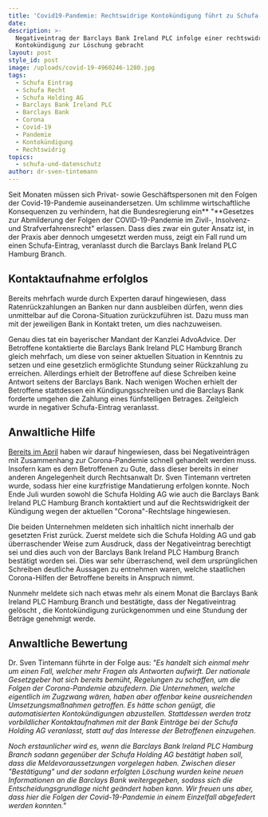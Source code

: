 ```yaml
---
title: 'Covid19-Pandemie: Rechtswidrige Kontokündigung führt zu Schufa-Eintrag'
date:
description: >-
  Negativeintrag der Barclays Bank Ireland PLC infolge einer rechtswidrigen
  Kontokündigung zur Löschung gebracht
layout: post
style_id: post
image: /uploads/covid-19-4960246-1280.jpg
tags:
  - Schufa Eintrag
  - Schufa Recht
  - Schufa Holding AG
  - Barclays Bank Ireland PLC
  - Barclays Bank
  - Corona
  - Covid-19
  - Pandemie
  - Kontokündigung
  - Rechtswidrig
topics:
  - schufa-und-datenschutz
author: dr-sven-tintemann
---
```


Seit Monaten müssen sich Privat- sowie Geschäftspersonen mit den Folgen der Covid-19-Pandemie auseinandersetzen. Um schlimme wirtschaftliche Konsequenzen zu verhindern, hat die Bundesregierung ein**&nbsp;"**Gesetzes zur Abmilderung der Folgen der COVID-19-Pandemie im Zivil-, Insolvenz- und Strafverfahrensrecht" erlassen. Dass dies zwar ein guter Ansatz ist, in der Praxis aber dennoch umgesetzt werden muss, zeigt ein Fall rund um einen Schufa-Eintrag, veranlasst durch die Barclays Bank Ireland PLC Hamburg Branch.

## Kontaktaufnahme erfolglos

Bereits mehrfach wurde durch Experten darauf hingewiesen, dass Ratenrückzahlungen an Banken nur dann ausbleiben dürfen, wenn dies unmittelbar auf die Corona-Situation zurückzuführen ist. Dazu muss man mit der jeweiligen Bank in Kontakt treten, um dies nachzuweisen.&nbsp;

Genau dies tat ein bayerischer Mandant der Kanzlei AdvoAdvice. Der Betroffene kontaktierte die Barclays Bank Ireland PLC Hamburg Branch gleich mehrfach, um diese von seiner aktuellen Situation in Kenntnis zu setzen und eine gesetzlich ermöglichte Stundung seiner Rückzahlung zu erreichen. Allerdings erhielt der Betroffene auf diese Schreiben keine Antwort seitens der Barclays Bank. Nach wenigen Wochen erhielt der Betroffene stattdessen ein Kündigungsschreiben und die Barclays Bank forderte umgehen die Zahlung eines fünfstelligen Betrages. Zeitgleich wurde in negativer Schufa-Eintrag veranlasst.

## Anwaltliche Hilfe

[Bereits im April](https://advoadvice.de/blog/bald-keine-schufa-eintr%C3%A4ge-mehr-durch-corona/) haben wir darauf hingewiesen, dass bei Negativeinträgen mit Zusammenhang zur Corona-Pandemie schnell gehandelt werden muss. Insofern kam es dem Betroffenen zu Gute, dass dieser bereits in einer anderen Angelegenheit durch Rechtsanwalt Dr. Sven Tintemann vertreten wurde, sodass hier eine kurzfristige Mandatierung erfolgen konnte. Noch Ende Juli wurden sowohl die Schufa Holding AG wie auch die Barclays Bank Ireland PLC Hamburg Branch kontaktiert und auf die Rechtswidrigkeit der Kündigung wegen der aktuellen "Corona"-Rechtslage hingewiesen.

Die beiden Unternehmen meldeten sich inhaltlich nicht innerhalb der gesetzten Frist zurück. Zuerst meldete sich die Schufa Holding AG und gab überraschender Weise zum Ausdruck, dass der Negativeintrag berechtigt sei und dies auch von der Barclays Bank Ireland PLC Hamburg Branch bestätigt worden sei. Dies war sehr überraschend, weil dem ursprünglichen Schreiben deutliche Aussagen zu entnehmen waren, welche staatlichen Corona-Hilfen der Betroffene bereits in Anspruch nimmt.&nbsp;

Nunmehr meldete sich nach etwas mehr als einem Monat die Barclays Bank Ireland PLC Hamburg Branch und bestätigte, dass der Negativeintrag gelöscht , die Kontokündigung zurückgenommen und eine Stundung der Beträge genehmigt werde.&nbsp;

## Anwaltliche Bewertung

Dr. Sven Tintemann führte in der Folge aus:**&nbsp;***"Es handelt sich einmal mehr um einen Fall, welcher mehr Fragen als Antworten aufwirft. Der nationale Gesetzgeber hat sich bereits bemüht, Regelungen zu schaffen, um die Folgen der Corona-Pandemie abzufedern. Die Unternehmen, welche eigentlich im Zugzwang wären, haben aber offenbar keine ausreichenden Umsetzungsma&szlig;nahmen getroffen. Es hätte schon genügt, die automatisierten Kontokündigungen abzustellen. Stattdessen werden trotz vorbildlicher Kontaktaufnahmen mit der Bank Einträge bei der Schufa Holding AG veranlasst, statt auf das Interesse der Betroffenen einzugehen.*

*Noch erstaunlicher wird es, wenn die Barclays Bank Ireland PLC Hamburg Branch sodann gegenüber der Schufa Holding AG bestätigt haben soll, dass die Meldevoraussetzungen vorgelegen haben. Zwischen dieser "Bestätigung" und der sodann erfolgten Löschung wurden keine neuen Informationen an die Barclays Bank weitergegeben, sodass sich die Entscheidungsgrundlage nicht geändert haben kann. Wir freuen uns aber, dass hier die Folgen der Covid-19-Pandemie in einem Einzelfall abgefedert werden konnten."*